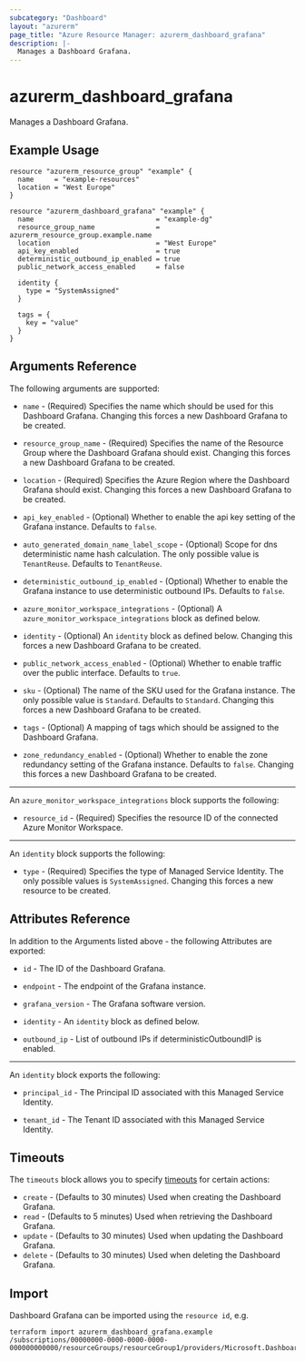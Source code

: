 ```yaml
---
subcategory: "Dashboard"
layout: "azurerm"
page_title: "Azure Resource Manager: azurerm_dashboard_grafana"
description: |-
  Manages a Dashboard Grafana.
---
```


# azurerm_dashboard_grafana

Manages a Dashboard Grafana.

## Example Usage

```hcl
resource "azurerm_resource_group" "example" {
  name     = "example-resources"
  location = "West Europe"
}

resource "azurerm_dashboard_grafana" "example" {
  name                              = "example-dg"
  resource_group_name               = azurerm_resource_group.example.name
  location                          = "West Europe"
  api_key_enabled                   = true
  deterministic_outbound_ip_enabled = true
  public_network_access_enabled     = false

  identity {
    type = "SystemAssigned"
  }

  tags = {
    key = "value"
  }
}
```

## Arguments Reference

The following arguments are supported:

* `name` - (Required) Specifies the name which should be used for this Dashboard Grafana. Changing this forces a new Dashboard Grafana to be created.

* `resource_group_name` - (Required) Specifies the name of the Resource Group where the Dashboard Grafana should exist. Changing this forces a new Dashboard Grafana to be created.

* `location` - (Required) Specifies the Azure Region where the Dashboard Grafana should exist. Changing this forces a new Dashboard Grafana to be created.

* `api_key_enabled` - (Optional) Whether to enable the api key setting of the Grafana instance. Defaults to `false`.

* `auto_generated_domain_name_label_scope` - (Optional) Scope for dns deterministic name hash calculation. The only possible value is `TenantReuse`. Defaults to `TenantReuse`.

* `deterministic_outbound_ip_enabled` - (Optional) Whether to enable the Grafana instance to use deterministic outbound IPs. Defaults to `false`.

* `azure_monitor_workspace_integrations` - (Optional) A `azure_monitor_workspace_integrations` block as defined below.

* `identity` - (Optional) An `identity` block as defined below. Changing this forces a new Dashboard Grafana to be created.

* `public_network_access_enabled` - (Optional) Whether to enable traffic over the public interface. Defaults to `true`.

* `sku` - (Optional) The name of the SKU used for the Grafana instance. The only possible value is `Standard`. Defaults to `Standard`. Changing this forces a new Dashboard Grafana to be created.

* `tags` - (Optional) A mapping of tags which should be assigned to the Dashboard Grafana.

* `zone_redundancy_enabled` - (Optional) Whether to enable the zone redundancy setting of the Grafana instance. Defaults to `false`. Changing this forces a new Dashboard Grafana to be created.

---

An `azure_monitor_workspace_integrations` block supports the following:

* `resource_id` - (Required) Specifies the resource ID of the connected Azure Monitor Workspace.

---

An `identity` block supports the following:

* `type` - (Required) Specifies the type of Managed Service Identity. The only possible values is `SystemAssigned`. Changing this forces a new resource to be created.

## Attributes Reference

In addition to the Arguments listed above - the following Attributes are exported:

* `id` - The ID of the Dashboard Grafana.

* `endpoint` - The endpoint of the Grafana instance.

* `grafana_version` - The Grafana software version.

* `identity` - An `identity` block as defined below.

* `outbound_ip` - List of outbound IPs if deterministicOutboundIP is enabled.

---

An `identity` block exports the following:

* `principal_id` - The Principal ID associated with this Managed Service Identity.

* `tenant_id` - The Tenant ID associated with this Managed Service Identity.

## Timeouts

The `timeouts` block allows you to specify [timeouts](https://www.terraform.io/docs/configuration/resources.html#timeouts) for certain actions:

* `create` - (Defaults to 30 minutes) Used when creating the Dashboard Grafana.
* `read` - (Defaults to 5 minutes) Used when retrieving the Dashboard Grafana.
* `update` - (Defaults to 30 minutes) Used when updating the Dashboard Grafana.
* `delete` - (Defaults to 30 minutes) Used when deleting the Dashboard Grafana.

## Import

Dashboard Grafana can be imported using the `resource id`, e.g.

```shell
terraform import azurerm_dashboard_grafana.example /subscriptions/00000000-0000-0000-0000-000000000000/resourceGroups/resourceGroup1/providers/Microsoft.Dashboard/grafana/workspace1
```
